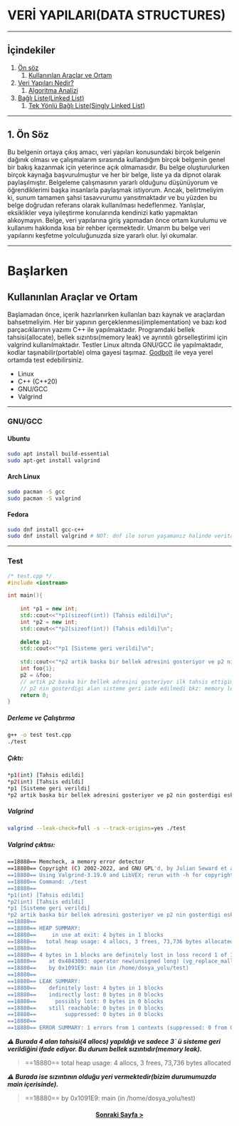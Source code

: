 # VERİ YAPILARI(DATA STRUCTURES)
---

## İçindekiler 

1. [Ön söz](#1-ön-söz)
   1. [Kullanınlan Araçlar ve Ortam](#başlarken)
2. [Veri Yapıları Nedir?](./giris/README.md/#veri-yapıları-nedir)
   1. [Algoritma Analizi](./giris/README.md/#algoritma-analizi)
3. [Bağlı Liste(Linked List)](./linked_list)
    1. [Tek Yönlü Bağlı Liste(Singly Linked List)](./linked_list/singly_linked_list)

---

## 1. Ön Söz

Bu belgenin ortaya çıkış amacı, veri yapıları konusundaki birçok belgenin dağınık olması ve çalışmalarım sırasında kullandığım birçok belgenin genel bir bakış kazanmak için yeterince açık olmamasıdır. Bu belge oluşturulurken birçok kaynağa başvurulmuştur ve her bir belge, liste ya da dipnot olarak paylaşılmıştır. Belgeleme çalışmasının yararlı olduğunu düşünüyorum ve öğrendiklerimi başka insanlarla paylaşmak istiyorum. Ancak, belirtmeliyim ki, sunum tamamen şahsi tasavvurumu yansıtmaktadır ve bu yüzden bu belge doğrudan referans olarak kullanılması hedeflenmez. Yanlışlar, eksiklikler veya iyileştirme konularında kendinizi katkı yapmaktan alıkoymayın. Belge, veri yapılarına giriş yapmadan önce ortam kurulumu ve kullanımı hakkında kısa bir rehber içermektedir. Umarım bu belge veri yapılarını keşfetme yolculuğunuzda size yararlı olur. İyi okumalar.

-------------------------
# Başlarken

## Kullanınlan Araçlar ve Ortam

Başlamadan önce, içerik hazırlanırken kullanlan bazı kaynak ve araçlardan bahsetmeliyim. Her bir yapının gerçeklenmesi(implementation) ve bazı kod parçacıklarının yazımı C++ ile yapılmaktadır. Programdaki bellek tahsisi(allocate), bellek sızıntısı(memory leak) ve ayrıntılı görselleştirimi için valgrind kullanılmaktadır. Testler Linux altında GNU/GCC ile yapılmaktadır, kodlar taşınabilir(portable) olma gayesi taşımaz. [Godbolt](https://godbolt.org/) ile veya yerel ortamda test edebilirsiniz. 

- Linux
- C++ (C++20) 
- GNU/GCC
- Valgrind

---
### GNU/GCC 

####  Ubuntu

```bash
sudo apt install build-essential
sudo apt-get install valgrind
```
#### Arch Linux

```bash
sudo pacman -S gcc
sudo pacman -S valgrind
```

#### Fedora

```bash
sudo dnf install gcc-c++
sudo dnf install valgrind # NOT: dnf ile sorun yaşamanız halinde veritabanını yum ile güncelleniyiz.
``` 
---

### Test

```cpp
/* test.cpp */
#include <iostream>

int main(){
	
	int *p1 = new int; 
	std::cout<<"*p1(sizeof(int)) [Tahsis edildi]\n";
	int *p2 = new int; 
	std::cout<<"*p2(sizeof(int)) [Tahsis edildi]\n";
	
	delete p1; 
	std::cout<<"*p1 [Sisteme geri verildi]\n";
	
	std::cout<<"*p2 artik baska bir bellek adresini gosteriyor ve p2 nin gosterdigi eski adresi kaybettik bkz: MEMORY LEAK\n";
	int foo{1};
	p2 = &foo;
	// artik p2 baska bir bellek adresini gosteriyor ilk tahsis ettigimiz adresi kaybettik.
	// p2 nin gosterdigi alan sisteme geri iade edilmedi bkz: memory leak 
	return 0;
}
```

##### Derleme ve Çalıştırma

```bash
g++ -o test test.cpp
./test
```
##### Çıktı:

```bash                                                 
*p1(int) [Tahsis edildi]
*p2(int) [Tahsis edildi]
*p1 [Sisteme geri verildi]
*p2 artik baska bir bellek adresini gosteriyor ve p2 nin gosterdigi eski adresi kaybettik bkz: MEMORY LEAK
```
##### Valgrind

```bash
valgrind --leak-check=full -s --track-origins=yes ./test
```
##### Valgrind çıktısı:

```bash
==18880== Memcheck, a memory error detector
==18880== Copyright (C) 2002-2022, and GNU GPL'd, by Julian Seward et al.
==18880== Using Valgrind-3.19.0 and LibVEX; rerun with -h for copyright info
==18880== Command: ./test
==18880== 
*p1(int) [Tahsis edildi]
*p2(int) [Tahsis edildi]
*p1 [Sisteme geri verildi]
*p2 artik baska bir bellek adresini gosteriyor ve p2 nin gosterdigi eski adresi kaybettik
==18880== 
==18880== HEAP SUMMARY:
==18880==     in use at exit: 4 bytes in 1 blocks
==18880==   total heap usage: 4 allocs, 3 frees, 73,736 bytes allocated
==18880== 
==18880== 4 bytes in 1 blocks are definitely lost in loss record 1 of 1
==18880==    at 0x4843003: operator new(unsigned long) (vg_replace_malloc.c:422)
==18880==    by 0x1091E9: main (in /home/dosya_yolu/test)
==18880== 
==18880== LEAK SUMMARY:
==18880==    definitely lost: 4 bytes in 1 blocks
==18880==    indirectly lost: 0 bytes in 0 blocks
==18880==      possibly lost: 0 bytes in 0 blocks
==18880==    still reachable: 0 bytes in 0 blocks
==18880==         suppressed: 0 bytes in 0 blocks
==18880== 
==18880== ERROR SUMMARY: 1 errors from 1 contexts (suppressed: 0 from 0)
```

***:warning: Burada 4 alan tahsisi(4 allocs) yapıldığı ve sadece 3` ü sisteme geri verildiğini ifade ediyor. Bu durum bellek sızıntıdır(memory leak).***
> \==18880==   total heap usage: 4 allocs, 3 frees, 73,736 bytes allocated


***:warning: Burada ise sızıntının olduğu yeri vermektedir(bizim durumumuzda main içerisinde).***
> \==18880==    by 0x1091E9: main (in /home/dosya_yolu/test)

<h4 align="center"><a href="./giris">Sonraki Sayfa ></a></h4>